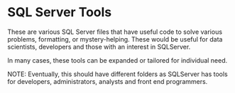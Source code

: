 SQL Server Tools
=========

These are various SQL Server files that have useful code to solve various problems, formatting, or mystery-helping.  These would be useful for data scientists, developers and those with an interest in SQLServer.

In many cases, these tools can be expanded or tailored for individual need.

NOTE: Eventually, this should have different folders as SQLServer has tools for developers, administrators, analysts and front end programmers.
